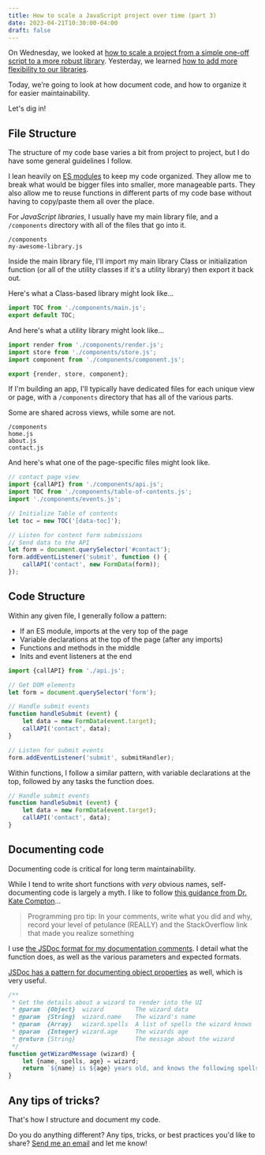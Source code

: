 ```yaml
---
title: How to scale a JavaScript project over time (part 3)
date: 2023-04-21T10:30:00-04:00
draft: false
---
```


On Wednesday, we looked at [how to scale a project from a simple one-off script to a more robust library](/how-to-scale-a-javascript-project-over-time-part-1/). Yesterday, we learned [how to add more flexibility to our libraries](/how-to-scale-a-javascript-project-over-time-part-2/).

Today, we’re going to look at how document code, and how to organize it for easier maintainability.

Let's dig in!

## File Structure

The structure of my code base varies a bit from project to project, but I do have some general guidelines I follow.

I lean heavily on [ES modules](https://vanillajsguides.com/es-modules/) to keep my code organized. They allow me to break what would be bigger files into smaller, more manageable parts. They also allow me to reuse functions in different parts of my code base without having to copy/paste them all over the place.

For _JavaScript libraries_, I usually have my main library file, and a `/components` directory with all of the files that go into it.

```
/components
my-awesome-library.js
```

Inside the main library file, I'll import my main library Class or initialization function (or all of the utility classes if it's a utility library) then export it back out.

Here's what a Class-based library might look like...

```js
import TOC from './components/main.js';
export default TOC;
```

And here's what a utility library might look like...

```js
import render from './components/render.js';
import store from './components/store.js';
import component from './components/component.js';

export {render, store, component};
```

If I'm building an app, I'll typically have dedicated files for each unique view or page, with a `/components` directory that has all of the various parts.

Some are shared across views, while some are not.

```
/components
home.js
about.js
contact.js
```

And here's what one of the page-specific files might look like.

```js
// contact page view
import {callAPI} from './components/api.js';
import TOC from './components/table-of-contents.js';
import './components/events.js';

// Initialize Table of contents
let toc = new TOC('[data-toc]');

// Listen for content form submissions
// Send data to the API
let form = document.querySelector('#contact');
form.addEventListener('submit', function () {
	callAPI('contact', new FormData(form));
});
```

## Code Structure

Within any given file, I generally follow a pattern:

- If an ES module, imports at the very top of the page
- Variable declarations at the top of the page (after any imports)
- Functions and methods in the middle
- Inits and event listeners at the end

```js
import {callAPI} from './api.js';

// Get DOM elements
let form = document.querySelector('form');

// Handle submit events
function handleSubmit (event) {
	let data = new FormData(event.target);
	callAPI('contact', data);
}

// Listen for submit events
form.addEventListener('submit', submitHandler);
```

Within functions, I follow a similar pattern, with variable declarations at the top, followed by any tasks the function does.

```js
// Handle submit events
function handleSubmit (event) {
	let data = new FormData(event.target);
	callAPI('contact', data);
}
```

## Documenting code

Documenting code is critical for long term maintainability.

While I tend to write short functions with _very_ obvious names, self-documenting code is largely a myth. I like to follow [this guidance from Dr. Kate Compton](/how-to-write-good-comments/)...

> Programming pro tip: In your comments, write what you did and why, record your level of petulance (REALLY) and the StackOverflow link that made you realize something

I use [the JSDoc format for my documentation comments](/documenting-javascript/). I detail what the function does, as well as the various parameters and expected formats.

[JSDoc has a pattern for documenting object properties](/how-to-document-object-properties-with-jsdoc/) as well, which is very useful.

```js
/**
 * Get the details about a wizard to render into the UI
 * @param  {Object}  wizard         The wizard data
 * @param  {String}  wizard.name    The wizard's name
 * @param  {Array}   wizard.spells  A list of spells the wizard knows
 * @param  {Integer} wizard.age     The wizards age
 * @return {String}                 The message about the wizard
 */
function getWizardMessage (wizard) {
	let {name, spells, age} = wizard;
	return `${name} is ${age} years old, and knows the following spells: ${spells.join(', ')}`;
}
```

## Any tips of tricks?

That's how I structure and document my code. 

Do you do anything different? Any tips, tricks, or best practices you'd like to share? [Send me an email](/about) and let me know!